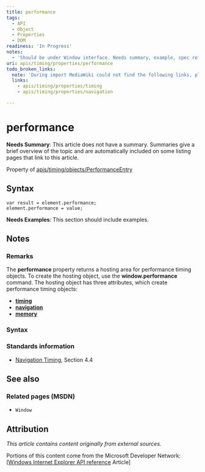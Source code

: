 ```yaml
---
title: performance
tags:
  - API
  - Object
  - Properties
  - DOM
readiness: 'In Progress'
notes:
  - 'Should be under Window interface. Needs summary, example, spec reference'
uri: apis/timing/properties/performance
todo_broken_links:
  note: 'During import MediaWiki could not find the following links, please fix and adjust this list.'
  links:
    - apis/timing/properties/timing
    - apis/timing/properties/navigation

---
```

# performance

**Needs Summary**: This article does not have a summary. Summaries give a brief overview of the topic and are automatically included on some listing pages that link to this article.

<span data-meta="applies_to" data-type="key">Property of <span data-type="value">[apis/timing/objects/PerformanceEntry](/apis/timing/objects/PerformanceEntry)</span></span>

## Syntax

``` {.js}
var result = element.performance;
element.performance = value;
```

**Needs Examples**: This section should include examples.

## Notes

### Remarks

The **performance** property returns a hosting area for performance timing objects. To create the hosting object, use the **window.performance** command. The hosting object has three attributes, which create performance timing objects:

-   [**timing**](/w/index.php?title=apis/timing/properties/timing&action=edit&redlink=1)
-   [**navigation**](/w/index.php?title=apis/timing/properties/navigation&action=edit&redlink=1)
-   [**memory**](/apis/timing/properties/memory)

### Syntax

### Standards information

-   [Navigation Timing](http://go.microsoft.com/fwlink/p/?linkid=210425), Section 4.4

## See also

### Related pages (MSDN)

-   `Window`

## Attribution

*This article contains content originally from external sources.*

Portions of this content come from the Microsoft Developer Network: [[Windows Internet Explorer API reference](http://msdn.microsoft.com/en-us/library/ie/hh828809%28v=vs.85%29.aspx) Article]

